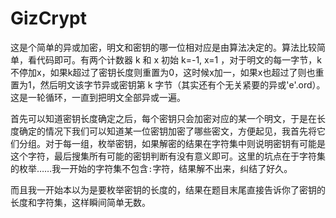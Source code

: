 # GizCrypt

这是个简单的异或加密，明文和密钥的哪一位相对应是由算法决定的。算法比较简单，看代码即可。有两个计数器 k 和 x 初始 k=-1, x=1 ，对于明文的每一字节，k不停加x，如果k超过了密钥长度则重置为0，这时候x加一，如果x也超过了则也重置为1，然后明文该字节异或密钥第 k 字节（其实还有个无关紧要的异或'e'.ord）。这是一轮循环，一直到把明文全部异或一遍。

首先可以知道密钥长度确定之后，每个密钥只会加密对应的某一个明文，于是在长度确定的情况下我们可以知道某一位密钥加密了哪些密文，方便起见，我首先将它们分组。对于每一组，枚举密钥，如果解密的结果在字符集中则说明密钥有可能是这个字符，最后搜集所有可能的密钥判断有没有意义即可。这里的坑点在于字符集的枚举……我一开始的字符集不包含`:`字符，结果解不出来，纠结了好久。

而且我一开始本以为是要枚举密钥的长度的，结果在题目末尾直接告诉你了密钥的长度和字符集，这样瞬间简单无数。

